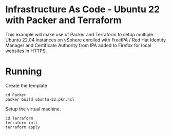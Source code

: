 # Infrastructure As Code - Ubuntu 22 with Packer and Terraform

This example will make use of Packer and Terraform to setup multiple Ubuntu 22.04 instances on vSphere enrolled with FreeIPA / Red Hat Identity Manager and Certificate Authority from IPA added to Firefox for local websites in HTTPS.

# Running

Create the template

```
cd Packer
packer build ubuntu-22.pkr.hcl
```

Setup the virtual machine.

```
cd Terraform
terraform init
terraform apply
```
